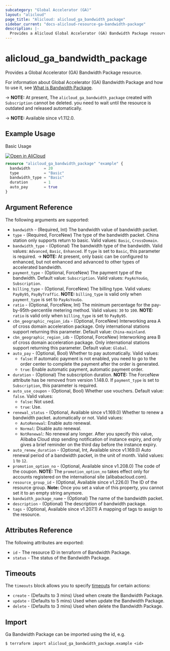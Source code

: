```yaml
---
subcategory: "Global Accelerator (GA)"
layout: "alicloud"
page_title: "Alicloud: alicloud_ga_bandwidth_package"
sidebar_current: "docs-alicloud-resource-ga-bandwidth-package"
description: |-
  Provides a Alicloud Global Accelerator (GA) Bandwidth Package resource.
---
```


# alicloud_ga_bandwidth_package

Provides a Global Accelerator (GA) Bandwidth Package resource.

For information about Global Accelerator (GA) Bandwidth Package and how to use it, see [What is Bandwidth Package](https://www.alibabacloud.com/help/en/global-accelerator/latest/api-ga-2019-11-20-createbandwidthpackage).

-> **NOTE:** At present, The `alicloud_ga_bandwidth_package` created with `Subscription` cannot be deleted. you need to wait until the resource is outdated and released automatically.

-> **NOTE:** Available since v1.112.0.

## Example Usage

Basic Usage

<div style="display: block;margin-bottom: 40px;"><div class="oics-button" style="float: right;position: absolute;margin-bottom: 10px;">
  <a href="https://api.aliyun.com/api-tools/terraform?resource=alicloud_ga_bandwidth_package&exampleId=f612bc89-4a69-713e-14a6-97f9b2248ab0e0f3e3bc&activeTab=example&spm=docs.r.ga_bandwidth_package.0.f612bc894a&intl_lang=EN_US" target="_blank">
    <img alt="Open in AliCloud" src="https://img.alicdn.com/imgextra/i1/O1CN01hjjqXv1uYUlY56FyX_!!6000000006049-55-tps-254-36.svg" style="max-height: 44px; max-width: 100%;">
  </a>
</div></div>

```terraform
resource "alicloud_ga_bandwidth_package" "example" {
  bandwidth      = 20
  type           = "Basic"
  bandwidth_type = "Basic"
  duration       = 1
  auto_pay       = true
}
```

## Argument Reference

The following arguments are supported:

* `bandwidth` - (Required, Int) The bandwidth value of bandwidth packet.
* `type` - (Required, ForceNew) The type of the bandwidth packet. China station only supports return to basic. Valid values: `Basic`, `CrossDomain`.
* `bandwidth_type` - (Optional) The bandwidth type of the bandwidth. Valid values: `Advanced`, `Basic`, `Enhanced`. If `type` is set to `Basic`, this parameter is required.
-> **NOTE:** At present, only basic can be configured to enhanced, but not enhanced and advanced to other types of accelerated bandwidth.
* `payment_type` - (Optional, ForceNew) The payment type of the bandwidth. Default value: `Subscription`. Valid values: `PayAsYouGo`, `Subscription`.
* `billing_type` - (Optional, ForceNew) The billing type. Valid values: `PayBy95`, `PayByTraffic`. **NOTE:** `billing_type` is valid only when `payment_type` is set to `PayAsYouGo`.
* `ratio` - (Optional, ForceNew, Int) The minimum percentage for the pay-by-95th-percentile metering method. Valid values: `30` to `100`. **NOTE:** `ratio` is valid only when `billing_type` is set to `PayBy95`.
* `cbn_geographic_region_ida` - (Optional, ForceNew) Interworking area A of cross domain acceleration package. Only international stations support returning this parameter. Default value: `China-mainland`.
* `cbn_geographic_region_idb` - (Optional, ForceNew) Interworking area B of cross domain acceleration package. Only international stations support returning this parameter. Default value: `Global`.
* `auto_pay` - (Optional, Bool) Whether to pay automatically. Valid values:
  - `false`: If automatic payment is not enabled, you need to go to the order center to complete the payment after the order is generated.
  - `true`: Enable automatic payment, automatic payment order.
* `duration` - (Optional) The subscription duration. **NOTE:** The ForceNew attribute has be removed from version 1.148.0. If `payment_type` is set to `Subscription`, this parameter is required.
* `auto_use_coupon` - (Optional, Bool) Whether use vouchers. Default value: `false`. Valid values:
  - `false`: Not used.
  - `true`: Use.
* `renewal_status` - (Optional, Available since v1.169.0) Whether to renew a bandwidth packet. automatically or not. Valid values:
  - `AutoRenewal`: Enable auto renewal.
  - `Normal`: Disable auto renewal.
  - `NotRenewal`: No renewal any longer. After you specify this value, Alibaba Cloud stop sending notification of instance expiry, and only gives a brief reminder on the third day before the instance expiry.
* `auto_renew_duration` - (Optional, Int, Available since v1.169.0) Auto renewal period of a bandwidth packet, in the unit of month. Valid values: `1` to `12`.
* `promotion_option_no` - (Optional, Available since v1.208.0) The code of the coupon. **NOTE:** The `promotion_option_no` takes effect only for accounts registered on the international site (alibabacloud.com).
* `resource_group_id` - (Optional, Available since v1.226.0) The ID of the resource group. **Note:** Once you set a value of this property, you cannot set it to an empty string anymore.
* `bandwidth_package_name` - (Optional) The name of the bandwidth packet.
* `description` - (Optional) The description of bandwidth package.
* `tags` - (Optional, Available since v1.207.1) A mapping of tags to assign to the resource.

## Attributes Reference

The following attributes are exported:

* `id` - The resource ID in terraform of Bandwidth Package.
* `status` - The status of the Bandwidth Package.

## Timeouts

The `timeouts` block allows you to specify [timeouts](https://www.terraform.io/docs/configuration-0-11/resources.html#timeouts) for certain actions:

* `create` - (Defaults to 3 mins) Used when create the Bandwidth Package.
* `update` - (Defaults to 5 mins) Used when update the Bandwidth Package.
* `delete` - (Defaults to 3 mins) Used when delete the Bandwidth Package.

## Import

Ga Bandwidth Package can be imported using the id, e.g.

```shell
$ terraform import alicloud_ga_bandwidth_package.example <id>
```
